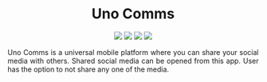 <h1 align="center"> Uno Comms </h1>

<p align="center">
  <img src="https://img.shields.io/badge/Developer-Vishnu_Divakar-orange" />
  <img src="https://img.shields.io/badge/OpenSource-Always-green" />
  <img src="https://img.shields.io/badge/Platform-Swift-blue" />
  <img src="https://img.shields.io/badge/SocialMedia-yellow" />
</p>

<p align="justify">
  Uno Comms is a universal mobile platform where you can share your social media with others. Shared social media can be opened from this app. User has the option to not share any one of the media.  
</p>
